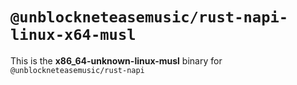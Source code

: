 # `@unblockneteasemusic/rust-napi-linux-x64-musl`

This is the **x86_64-unknown-linux-musl** binary for `@unblockneteasemusic/rust-napi`
